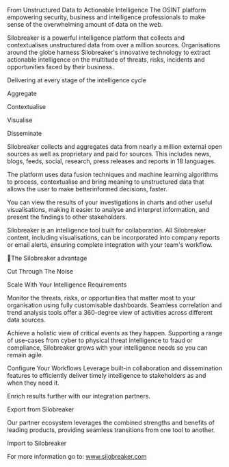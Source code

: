 From Unstructured Data to Actionable Intelligence
The OSINT platform empowering security, business and intelligence professionals to make sense of the overwhelming amount of data on the web.

Silobreaker is a powerful intelligence platform that collects and contextualises unstructured data from over a million sources. Organisations around the globe harness Silobreaker's innovative technology to extract actionable intelligence on the multitude of threats, risks, incidents and opportunities faced by their business.

Delivering at every stage of the intelligence cycle

Aggregate

Contextualise

Visualise

Disseminate

Silobreaker collects and aggregates data from nearly a million external open sources as well as proprietary and paid for sources. This includes news, blogs, feeds, social, research, press releases and reports in 18 languages.

The platform uses data fusion techniques and machine learning algorithms to process, contextualise and bring meaning to unstructured data that allows the user to make betterinformed decisions, faster.

You can view the results of your investigations in charts and other useful visualisations, making it easier to analyse and interpret information, and present the findings to other stakeholders.

Silobreaker is an intelligence tool built for collaboration. All Silobreaker content, including visualisations, can be incorporated into company reports or email alerts, ensuring complete integration with your team's workflow.

The Silobreaker advantage

Cut Through The Noise

Scale With Your Intelligence Requirements

Monitor the threats, risks, or opportunities that matter most to your organisation using fully customisable dashboards. Seamless correlation and trend analysis tools offer a 360-degree view of activities across different data sources.

Achieve a holistic view of critical events as they happen. Supporting a range of use-cases from cyber to physical threat intelligence to fraud or compliance, Silobreaker grows with your intelligence needs so you can remain agile.

Configure Your Workflows
Leverage built-in collaboration and dissemination features to efficiently deliver timely intelligence to stakeholders as and when they need it.

Enrich results further with our integration partners.

Export from Silobreaker

Our partner ecosystem leverages the combined strengths and benefits of leading products, providing seamless transitions from one tool to another.

Import to Silobreaker

For more information go to: www.silobreaker.com

